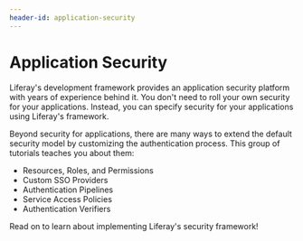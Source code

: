 ```yaml
---
header-id: application-security
---
```


# Application Security

Liferay's development framework provides an application security platform with
years of experience behind it. You don't need to roll your own security for your
applications. Instead, you can specify security for your applications using
Liferay's framework. 

Beyond security for applications, there are many ways to extend the default
security model by customizing the authentication process. This group of
tutorials teaches you about them: 

- Resources, Roles, and Permissions
- Custom SSO Providers 
- Authentication Pipelines 
- Service Access Policies 
- Authentication Verifiers 

Read on to learn about implementing Liferay's security framework! 
